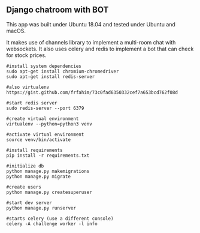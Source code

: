 ## Django chatroom with BOT
This app was built under Ubuntu 18.04 and tested under Ubuntu and macOS.



It makes use of channels library to implement a multi-room chat with websockets. 
It also uses celery and redis to implement a bot that can check for stock prices.
  
```
#install system dependencies
sudo apt-get install chromium-chromedriver
sudo apt-get install redis-server

#also virtualenv https://gist.github.com/frfahim/73c0fad6350332cef7a653bcd762f08d

#start redis server
sudo redis-server --port 6379

#create virtual environment
virtualenv --python=python3 venv

#activate virtual environment
source venv/bin/activate

#install requirements
pip install -r requirements.txt

#initialize db
python manage.py makemigrations
python manage.py migrate

#create users
python manage.py createsuperuser

#start dev server
python manage.py runserver

#starts celery (use a different console)
celery -A challenge worker -l info
```
